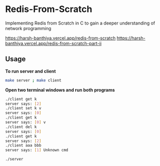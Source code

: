 # Redis-From-Scratch
Implementing Redis from Scratch in C to gain a deeper understanding of network programming

https://harsh-banthiya.vercel.app/redis-from-scratch
https://harsh-banthiya.vercel.app/redis-from-scratch-part-ii

## Usage

**To run server and client**
```sh
make server ; make client
```

**Open two terminal windows and run both programs**
```sh
./client get k
server says: [2]
./client set k v
server says: [0]
./client get k
server says: [0] v
./client del k
server says: [0]
./client get k
server says: [2]
./client aaa bbb
server says: [1] Unknown cmd

```
```sh
./server
```
